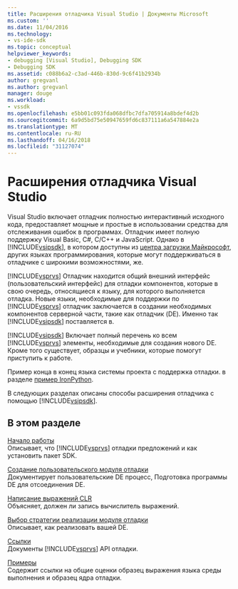 ```yaml
---
title: Расширения отладчика Visual Studio | Документы Microsoft
ms.custom: ''
ms.date: 11/04/2016
ms.technology:
- vs-ide-sdk
ms.topic: conceptual
helpviewer_keywords:
- debugging [Visual Studio], Debugging SDK
- Debugging SDK
ms.assetid: c088b6a2-c3ad-446b-830d-9c6f41b2934b
author: gregvanl
ms.author: gregvanl
manager: douge
ms.workload:
- vssdk
ms.openlocfilehash: e5bb01c093fda068dfbc7dfa705914a8bdef4d2b
ms.sourcegitcommit: 6a9d5bd75e50947659fd6c837111a6a547884e2a
ms.translationtype: MT
ms.contentlocale: ru-RU
ms.lasthandoff: 04/16/2018
ms.locfileid: "31127074"
---
```

# <a name="visual-studio-debugger-extensibility"></a>Расширения отладчика Visual Studio
Visual Studio включает отладчик полностью интерактивный исходного кода, предоставляет мощные и простые в использовании средства для отслеживания ошибок в программах. Отладчик имеет полную поддержку Visual Basic, C#, C/C++ и JavaScript. Однако в [!INCLUDE[vsipsdk](../../extensibility/includes/vsipsdk_md.md)], в котором доступны из [центра загрузки Майкрософт](http://go.microsoft.com/fwlink/?LinkId=214453), других языках программирования, которые могут поддерживаться в отладчике с широкими возможностями, же.  
  
 [!INCLUDE[vsprvs](../../code-quality/includes/vsprvs_md.md)] Отладчик находится общий внешний интерфейс (пользовательский интерфейс) для отладки компонентов, которые в свою очередь, относящиеся к языку, для которого выполняется отладка. Новые языки, необходимые для поддержки по [!INCLUDE[vsprvs](../../code-quality/includes/vsprvs_md.md)] отладчик заключается в создании необходимых компонентов серверной части, такие как отладчик (DE). Именно так [!INCLUDE[vsipsdk](../../extensibility/includes/vsipsdk_md.md)] поставляется в.  
  
 [!INCLUDE[vsipsdk](../../extensibility/includes/vsipsdk_md.md)] Включает полный перечень ко всем [!INCLUDE[vsprvs](../../code-quality/includes/vsprvs_md.md)] элементы, необходимые для создания нового DE. Кроме того существует, образцы и учебники, которые помогут приступить к работе.  
  
 Пример конца в конец языка системы проекта с поддержка отладки. в разделе [пример IronPython](http://msdn.microsoft.com/en-us/4c41695c-12c1-4670-b43b-d8d84c9e4089).  
  
 В следующих разделах описаны способы расширения отладчика с помощью [!INCLUDE[vsipsdk](../../extensibility/includes/vsipsdk_md.md)].  
  
## <a name="in-this-section"></a>В этом разделе  
 [Начало работы](../../extensibility/debugger/getting-started-with-debugger-extensibility.md)  
 Описывает, что [!INCLUDE[vsprvs](../../code-quality/includes/vsprvs_md.md)] отладки предложений и как установить пакет SDK.  
  
 [Создание пользовательского модуля отладки](../../extensibility/debugger/creating-a-custom-debug-engine.md)  
 Документирует пользовательские DE процесс, Подготовка программы DE для отсоединения DE.  
  
 [Написание выражений CLR](../../extensibility/debugger/writing-a-common-language-runtime-expression-evaluator.md)  
 Объясняет, должен ли запись вычислитель выражений.  
  
 [Выбор стратегии реализации модуля отладки](../../extensibility/debugger/choosing-a-debug-engine-implementation-strategy.md)  
 Описывает, как реализовать вашей DE.  
  
 [Ссылки](../../extensibility/debugger/reference/reference-visual-studio-debugging-apis.md)  
 Документы [!INCLUDE[vsprvs](../../code-quality/includes/vsprvs_md.md)] API отладки.  
  
 [Примеры](../../extensibility/debugger/visual-studio-debugging-samples.md)  
 Содержит ссылки на общие оценки образец выражения языка среды выполнения и образец ядра отладки.
